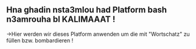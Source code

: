 <!-- <img src="\src\lib\images\privat-0.jpg" width="250" height="250" style="display: block; margin: 0 auto;"/> -->
## Hna ghadin nsta3mlou had Platform bash n3amrouha bl KALIMAAAT !
->Hier werden wir dieses Platform anwenden um die mit "Wortschatz" zu füllen bzw. bombardieren !
